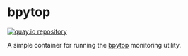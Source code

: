 # bpytop

[![quay.io repository](https://img.shields.io/badge/updated-2022--06--12-green)](https://quay.io/repository/miabbott/bpytop)

A simple container for running the [bpytop](https://github.com/aristocratos/bpytop) monitoring utility.